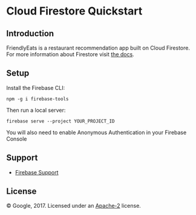 # Cloud Firestore Quickstart

## Introduction

FriendlyEats is a restaurant recommendation app built on Cloud Firestore.
For more information about Firestore visit [the docs][firestore-docs].

[firestore-docs]: https://firebase.google.com/docs/firestore/

## Setup

Install the Firebase CLI:

```
npm -g i firebase-tools
```

Then run a local server:

```
firebase serve --project YOUR_PROJECT_ID
```

You will also need to enable Anonymous Authentication in your Firebase Console

## Support

- [Firebase Support](https://firebase.google.com/support/)

## License

© Google, 2017. Licensed under an [Apache-2](../LICENSE) license.
